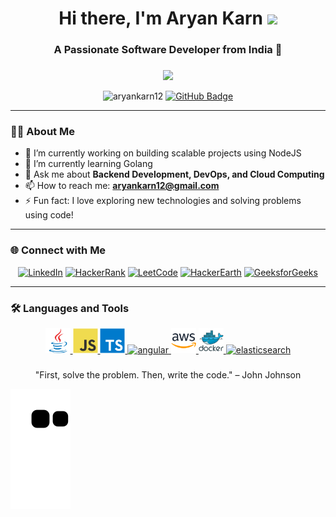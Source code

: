 <h1 align="center">Hi there, I'm Aryan Karn <img src="https://media.giphy.com/media/hvRJCLFzcasrR4ia7z/giphy.gif" width="35"></h1>
<h3 align="center">A Passionate Software Developer from India 🚀</h3>

### 

<p align="center">
  <img src="https://repository-images.githubusercontent.com/462900780/0a10af70-6cbf-46df-9071-0ff586a3b1d6" width="300"/>
</p>


<p align="center">
  <img src="https://komarev.com/ghpvc/?username=aryankarn12&label=Profile%20views&color=0e75b6&style=flat" alt="aryankarn12" />
  <a href="https://github.com/aryankarn12?tab=followers"><img src="https://img.shields.io/github/followers/aryankarn12?label=Followers&style=social" alt="GitHub Badge"></a>
</p>

---

### 👨‍💻 About Me

- 🔭 I’m currently working on building scalable projects using NodeJS
- 🌱 I’m currently learning Golang
- 💬 Ask me about **Backend Development, DevOps, and Cloud Computing**
- 📫 How to reach me: **aryankarn12@gmail.com**
- ⚡ Fun fact: I love exploring new technologies and solving problems using code!

---

### 🌐 Connect with Me

<p align="center">
<a href="https://linkedin.com/in/aryankarn" target="blank"><img src="https://img.shields.io/badge/LinkedIn-0077B5?style=for-the-badge&logo=linkedin&logoColor=white" alt="LinkedIn" /></a>
<a href="https://www.hackerrank.com/aryankarn12" target="blank"><img src="https://img.shields.io/badge/HackerRank-2EC866?style=for-the-badge&logo=hackerrank&logoColor=white" alt="HackerRank" /></a>
<a href="https://www.leetcode.com/arkarn12" target="blank"><img src="https://img.shields.io/badge/LeetCode-FFA116?style=for-the-badge&logo=leetcode&logoColor=white" alt="LeetCode" /></a>
<a href="https://www.hackerearth.com/@aryankarn12" target="blank"><img src="https://img.shields.io/badge/HackerEarth-323754?style=for-the-badge&logo=hackerearth&logoColor=white" alt="HackerEarth" /></a>
<a href="https://auth.geeksforgeeks.org/user/aryankf98t" target="blank"><img src="https://img.shields.io/badge/GeeksforGeeks-0F9D58?style=for-the-badge&logo=geeksforgeeks&logoColor=white" alt="GeeksforGeeks" /></a>
</p>

---

### 🛠️ Languages and Tools

<p align="center">
  <a href="https://www.java.com" target="_blank" rel="noreferrer">
    <img src="https://raw.githubusercontent.com/devicons/devicon/master/icons/java/java-original.svg" alt="java" width="40" height="40"/>
  </a>
  <a href="https://developer.mozilla.org/en-US/docs/Web/JavaScript" target="_blank" rel="noreferrer">
    <img src="https://raw.githubusercontent.com/devicons/devicon/master/icons/javascript/javascript-original.svg" alt="javascript" width="40" height="40"/>
  </a>
  <a href="https://www.typescriptlang.org/" target="_blank" rel="noreferrer">
    <img src="https://raw.githubusercontent.com/devicons/devicon/master/icons/typescript/typescript-original.svg" alt="typescript" width="40" height="40"/>
  </a>
  <a href="https://angular.io" target="_blank" rel="noreferrer">
    <img src="https://angular.io/assets/images/logos/angular/angular.svg" alt="angular" width="40" height="40"/>
  </a>
  <a href="https://aws.amazon.com" target="_blank" rel="noreferrer">
    <img src="https://raw.githubusercontent.com/devicons/devicon/master/icons/amazonwebservices/amazonwebservices-original-wordmark.svg" alt="aws" width="40" height="40"/>
  </a>
  <a href="https://www.docker.com/" target="_blank" rel="noreferrer">
    <img src="https://raw.githubusercontent.com/devicons/devicon/master/icons/docker/docker-original-wordmark.svg" alt="docker" width="40" height="40"/>
  </a>
  <a href="https://www.elastic.co" target="_blank" rel="noreferrer">
    <img src="https://www.vectorlogo.zone/logos/elastic/elastic-icon.svg" alt="elasticsearch" width="40" height="40"/>
  </a>
  <!-- Add more icons as needed -->
</p>



### 

<p align="center">
  "First, solve the problem. Then, write the code." – John Johnson
</p>

![Snake animation](https://github.com/aryankarn/aryankarn/blob/output/github-contribution-grid-snake.svg)
